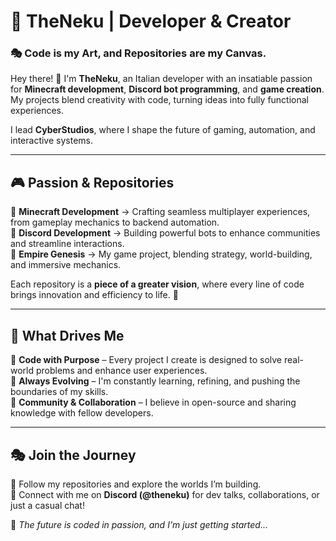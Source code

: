 # 🌌 TheNeku | Developer & Creator

### 🎭 Code is my Art, and Repositories are my Canvas.

Hey there! 👋 I'm **TheNeku**, an Italian developer with an insatiable passion for **Minecraft development**, **Discord bot programming**, and **game creation**. My projects blend creativity with code, turning ideas into fully functional experiences.  

I lead **CyberStudios**, where I shape the future of gaming, automation, and interactive systems.

---

## 🎮 Passion & Repositories

💠 **Minecraft Development** → Crafting seamless multiplayer experiences, from gameplay mechanics to backend automation.  
💠 **Discord Development** → Building powerful bots to enhance communities and streamline interactions.  
💠 **Empire Genesis** → My game project, blending strategy, world-building, and immersive mechanics.  

Each repository is a **piece of a greater vision**, where every line of code brings innovation and efficiency to life. 🚀  

---

## 🌟 What Drives Me  

🔹 **Code with Purpose** – Every project I create is designed to solve real-world problems and enhance user experiences.  
🔹 **Always Evolving** – I'm constantly learning, refining, and pushing the boundaries of my skills.  
🔹 **Community & Collaboration** – I believe in open-source and sharing knowledge with fellow developers.  

---

## 🎭 Join the Journey  

🔹 Follow my repositories and explore the worlds I’m building.  
🔹 Connect with me on **Discord (@theneku)** for dev talks, collaborations, or just a casual chat!  

🚀 *The future is coded in passion, and I'm just getting started...*  
